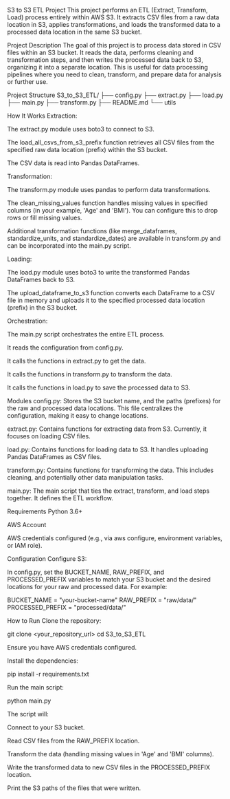 S3 to S3 ETL Project
This project performs an ETL (Extract, Transform, Load) process entirely within AWS S3. It extracts CSV files from a raw data location in S3, applies transformations, and loads the transformed data to a processed data location in the same S3 bucket.

Project Description
The goal of this project is to process data stored in CSV files within an S3 bucket.  It reads the data, performs cleaning and transformation steps, and then writes the processed data back to S3, organizing it into a separate location.  This is useful for data processing pipelines where you need to clean, transform, and prepare data for analysis or further use.

Project Structure
S3_to_S3_ETL/
├── config.py
├── extract.py
├── load.py
├── main.py
├── transform.py
├── README.md
└── utils 

How It Works
Extraction:

The extract.py module uses boto3 to connect to S3.

The load_all_csvs_from_s3_prefix function retrieves all CSV files from the specified raw data location (prefix) within the S3 bucket.

The CSV data is read into Pandas DataFrames.

Transformation:

The transform.py module uses pandas to perform data transformations.

The clean_missing_values function handles missing values in specified columns (in your example, 'Age' and 'BMI'). You can configure this to drop rows or fill missing values.

Additional transformation functions (like merge_dataframes, standardize_units, and standardize_dates) are available in transform.py and can be incorporated into the main.py script.

Loading:

The load.py module uses boto3 to write the transformed Pandas DataFrames back to S3.

The upload_dataframe_to_s3 function converts each DataFrame to a CSV file in memory and uploads it to the specified processed data location (prefix) in the S3 bucket.

Orchestration:

The main.py script orchestrates the entire ETL process.

It reads the configuration from config.py.

It calls the functions in extract.py to get the data.

It calls the functions in transform.py to transform the data.

It calls the functions in load.py to save the processed data to S3.

Modules
config.py: Stores the S3 bucket name, and the paths (prefixes) for the raw and processed data locations. This file centralizes the configuration, making it easy to change locations.

extract.py: Contains functions for extracting data from S3. Currently, it focuses on loading CSV files.

load.py: Contains functions for loading data to S3. It handles uploading Pandas DataFrames as CSV files.

transform.py: Contains functions for transforming the data. This includes cleaning, and potentially other data manipulation tasks.

main.py: The main script that ties the extract, transform, and load steps together. It defines the ETL workflow.

Requirements
Python 3.6+

AWS Account

AWS credentials configured (e.g., via aws configure, environment variables, or IAM role).

Configuration
Configure S3:

In config.py, set the BUCKET_NAME, RAW_PREFIX, and PROCESSED_PREFIX variables to match your S3 bucket and the desired locations for your raw and processed data. For example:

BUCKET_NAME = "your-bucket-name"
RAW_PREFIX = "raw/data/"
PROCESSED_PREFIX = "processed/data/"

How to Run
Clone the repository:

git clone <your_repository_url>
cd S3_to_S3_ETL

Ensure you have AWS credentials configured.

Install the dependencies:

pip install -r requirements.txt

Run the main script:

python main.py

The script will:

Connect to your S3 bucket.

Read CSV files from the RAW_PREFIX location.

Transform the data (handling missing values in 'Age' and 'BMI' columns).

Write the transformed data to new CSV files in the PROCESSED_PREFIX location.

Print the S3 paths of the files that were written.

